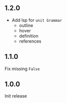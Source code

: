 ## 1.2.0

* Add lsp for `unit Grammar`
  * outline
  * hover
  * definition
  * references

## 1.1.0

Fix missing `False`

## 1.0.0

Init release
